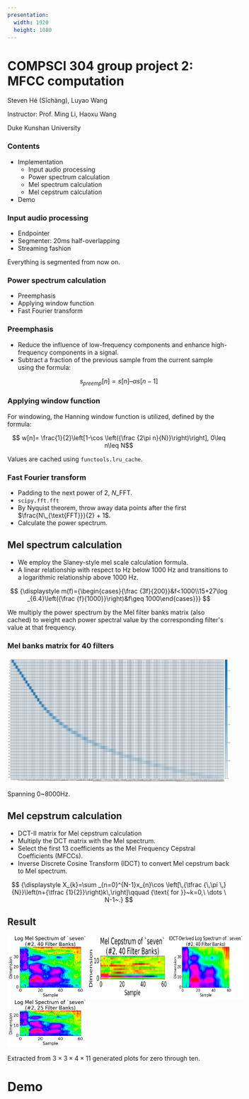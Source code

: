```yaml
---
presentation:
  width: 1920
  height: 1080
---
```


<!-- slide -->

# COMPSCI 304 group project 2: MFCC computation

Steven Hé (Sīchàng), Luyao Wang

Instructor: Prof. Ming Li, Haoxu Wang

Duke Kunshan University

<!-- slide -->

### Contents

- Implementation
  - Input audio processing
  - Power spectrum calculation
  - Mel spectrum calculation
  - Mel cepstrum calculation
- Demo

<!-- slide -->

### Input audio processing

- Endpointer
- Segmenter: 20ms half-overlapping
- Streaming fashion

Everything is segmented from now on.

<!-- slide -->

### Power spectrum calculation

- Preemphasis
- Applying window function
- Fast Fourier transform

<!-- slide -->

### Preemphasis

- Reduce the influence of low-frequency components and enhance high-frequency components in a signal.
- Subtract a fraction of the previous sample from the current sample using the formula:

$$ s_{preemp}[n] = s[n] – \alpha s[n-1] $$

<!-- slide -->

### Applying window function

For windowing, the Hanning window function is utilized, defined by the formula:

$$ w[n]= \frac{1}{2}\left[1-\cos \left({\frac {2\pi n}{N}}\right)\right], 0\leq n\leq N$$

Values are cached using `functools.lru_cache`.

<!-- slide -->

### Fast Fourier transform

- Padding to the next power of 2, $N\_{\text{FFT}}$.
- `scipy.fft.fft`
- By Nyquist theorem, throw away data points after the first $\frac{N\_{\text{FFT}}}{2} + 1$.
- Calculate the power spectrum.

<!-- slide -->

## Mel spectrum calculation

- We employ the Slaney-style mel scale calculation formula.
- A linear relationship with respect to Hz below 1000 Hz and transitions to a logarithmic relationship above 1000 Hz.

$$
{\displaystyle m(f)={\begin{cases}{\frac {3f}{200}}&f<1000\\15+27\log _{6.4}\left({\frac {f}{1000}}\right)&f\geq 1000\end{cases}}}
$$

We multiply the power spectrum by the Mel filter banks matrix (also cached) to weight each power spectral value by the corresponding filter's value at that frequency.

<!-- slide -->

### Mel banks matrix for 40 filters

![banks_matrix](assets/banks_matrix.jpg "banks matrix")

Spanning 0~8000Hz.

<!-- slide -->

## Mel cepstrum calculation

- DCT-II matrix for Mel cepstrum calculation
- Multiply the DCT matrix with the Mel spectrum.
- Select the first 13 coefficients as the Mel Frequency Cepstral Coefficients (MFCCs).
- Inverse Discrete Cosine Transform (IDCT) to convert Mel cepstrum back to Mel spectrum.

$$
{\displaystyle X_{k}=\sum _{n=0}^{N-1}x_{n}\cos \left[\,{\tfrac {\,\pi \,}{N}}\left(n+{\tfrac {1}{2}}\right)k\,\right]\qquad {\text{ for }}~k=0,\ \dots \ N-1~.}
$$

<!-- slide -->

## Result

<div style="display: flex;">
    <img src="assets/seven2log_spectra40.png" alt="log mel spectrum of 'seven'" style="width: 36%;">
    <img src="assets/seven2cepstra40.png" alt="log mel spectrum of 'seven'" style="width: 36%;">
    <img src="assets/seven2idct40.png" alt="log mel spectrum of 'seven' reconstructed by IDCT" style="width: 34%;">
</div>

<img src="assets/seven2log_spectra25.png" alt="log mel spectrum of 'seven'" style="width: 36%;">

Extracted from $3\times 3\times 4\times 11$ generated plots for zero through ten.

<!-- slide -->

# Demo
